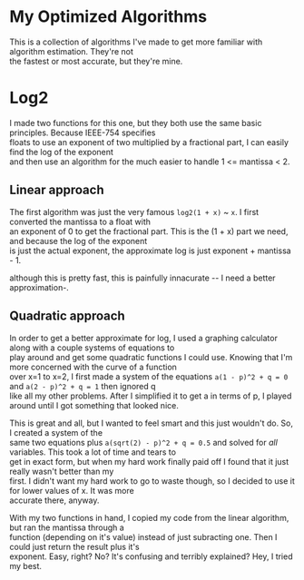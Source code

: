# My Optimized Algorithms
This is a collection of algorithms I've made to get more familiar with algorithm estimation. They're not    
the fastest or most accurate, but they're mine.

# Log2
I made two functions for this one, but they both use the same basic principles. Because IEEE-754 specifies    
floats to use an exponent of two multiplied by a fractional part, I can easily find the log of the exponent    
and then use an algorithm for the much easier to handle 1 <= mantissa < 2.

## Linear approach

The first algorithm was just the very famous `log2(1 + x)` ~ `x`. I first converted the mantissa to a float with    
an exponent of 0 to get the fractional part. This is the (1 + x) part we need, and because the log of the exponent    
is just the actual exponent, the approximate log is just exponent + mantissa - 1.    
    
although this is pretty fast, this is painfully innacurate -- I need a better approximation-.

## Quadratic approach

In order to get a better approximate for log, I used a graphing calculator along with a couple systems of equations to    
play around and get some quadratic functions I could use. Knowing that I'm more concerned with the curve of a function    
over x=1 to x=2, I first made a system of the equations `a(1 - p)^2 + q = 0` and `a(2 - p)^2 + q = 1` then ignored q    
like all my other problems. After I simplified it to get a in terms of p, I played around until I got something that looked nice.
    
This is great and all, but I wanted to feel smart and this just wouldn't do. So, I created a system of the    
same two equations plus `a(sqrt(2) - p)^2 + q = 0.5` and solved for *all* variables. This took a lot of time and tears to    
get in exact form, but when my hard work finally paid off I found that it just really wasn't better than my    
first. I didn't want my hard work to go to waste though, so I decided to use it for lower values of x. It was more    
accurate there, anyway.
    
With my two functions in hand, I copied my code from the linear algorithm, but ran the mantissa through a     
function (depending on it's value) instead of just subracting one. Then I could just return the result plus
it's    
exponent. Easy, right? No? It's confusing and terribly explained? Hey, I tried my best.
